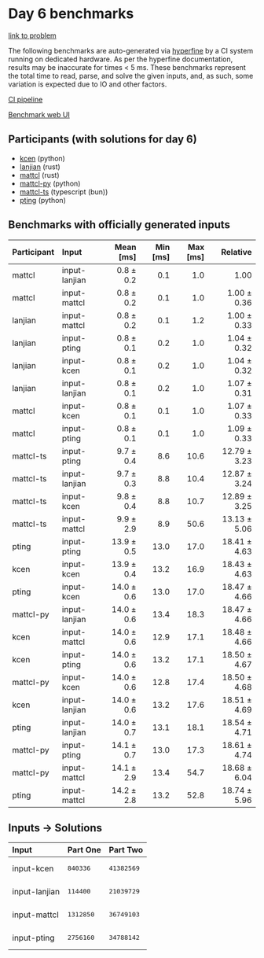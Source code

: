 # Day 6 benchmarks

[link to problem](https://adventofcode.com/2023/day/6)

The following benchmarks are auto-generated via
[hyperfine](https://github.com/sharkdp/hyperfine) by a CI system running on
dedicated hardware. As per the hyperfine documentation, results may be
inaccurate for times < 5 ms. These benchmarks represent the total time to read,
parse, and solve the given inputs, and, as such, some variation is expected due
to IO and other factors.

[CI pipeline](http://ci.papercode.net:8080/teams/main/pipelines/aoc2023)

[Benchmark web UI](https://aoc.ancalagon.black)


## Participants (with solutions for day 6)

- [kcen](https://github.com/kcen/aoc2023) (python)
- [lanjian](https://github.com/lanjian/aoc-2023) (rust)
- [mattcl](https://github.com/mattcl/aoc2023) (rust)
- [mattcl-py](https://github.com/mattcl/aoc2023-py) (python)
- [mattcl-ts](https://github.com/mattcl/aoc2023-js) (typescript (bun))
- [pting](https://github.com/pting/aoc2023) (python)


## Benchmarks with officially generated inputs

| Participant | Input | Mean [ms] | Min [ms] | Max [ms] | Relative |
|:---|:---|---:|---:|---:|---:|
| mattcl | input-lanjian | 0.8 ± 0.2 | 0.1 | 1.0 | 1.00 |
| mattcl | input-mattcl | 0.8 ± 0.2 | 0.1 | 1.0 | 1.00 ± 0.36 |
| lanjian | input-mattcl | 0.8 ± 0.2 | 0.1 | 1.2 | 1.00 ± 0.33 |
| lanjian | input-pting | 0.8 ± 0.1 | 0.2 | 1.0 | 1.04 ± 0.32 |
| lanjian | input-kcen | 0.8 ± 0.1 | 0.2 | 1.0 | 1.04 ± 0.32 |
| lanjian | input-lanjian | 0.8 ± 0.1 | 0.2 | 1.0 | 1.07 ± 0.31 |
| mattcl | input-kcen | 0.8 ± 0.1 | 0.1 | 1.0 | 1.07 ± 0.33 |
| mattcl | input-pting | 0.8 ± 0.1 | 0.1 | 1.0 | 1.09 ± 0.33 |
| mattcl-ts | input-pting | 9.7 ± 0.4 | 8.6 | 10.6 | 12.79 ± 3.23 |
| mattcl-ts | input-lanjian | 9.7 ± 0.3 | 8.8 | 10.4 | 12.87 ± 3.24 |
| mattcl-ts | input-kcen | 9.8 ± 0.4 | 8.8 | 10.7 | 12.89 ± 3.25 |
| mattcl-ts | input-mattcl | 9.9 ± 2.9 | 8.9 | 50.6 | 13.13 ± 5.06 |
| pting | input-pting | 13.9 ± 0.5 | 13.0 | 17.0 | 18.41 ± 4.63 |
| kcen | input-kcen | 13.9 ± 0.4 | 13.2 | 16.9 | 18.43 ± 4.63 |
| pting | input-kcen | 14.0 ± 0.6 | 13.0 | 17.0 | 18.47 ± 4.66 |
| mattcl-py | input-lanjian | 14.0 ± 0.6 | 13.4 | 18.3 | 18.47 ± 4.66 |
| kcen | input-mattcl | 14.0 ± 0.6 | 12.9 | 17.1 | 18.48 ± 4.66 |
| kcen | input-pting | 14.0 ± 0.6 | 13.2 | 17.1 | 18.50 ± 4.67 |
| mattcl-py | input-kcen | 14.0 ± 0.6 | 12.8 | 17.4 | 18.50 ± 4.68 |
| kcen | input-lanjian | 14.0 ± 0.6 | 13.2 | 17.6 | 18.51 ± 4.69 |
| pting | input-lanjian | 14.0 ± 0.7 | 13.1 | 18.1 | 18.54 ± 4.71 |
| mattcl-py | input-pting | 14.1 ± 0.7 | 13.0 | 17.3 | 18.61 ± 4.74 |
| mattcl-py | input-mattcl | 14.1 ± 2.9 | 13.4 | 54.7 | 18.68 ± 6.04 |
| pting | input-mattcl | 14.2 ± 2.8 | 13.2 | 52.8 | 18.74 ± 5.96 |


## Inputs -> Solutions

| Input | Part One | Part Two |
|:---|:---|:---|
|input-kcen|<pre>840336</pre>|<pre>41382569</pre>|
|input-lanjian|<pre>114400</pre>|<pre>21039729</pre>|
|input-mattcl|<pre>1312850</pre>|<pre>36749103</pre>|
|input-pting|<pre>2756160</pre>|<pre>34788142</pre>|